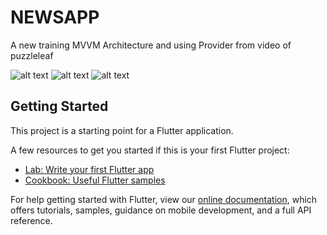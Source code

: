 # NEWSAPP

A new training MVVM Architecture and using Provider from video of puzzleleaf

![alt text](https://github.com/dungngminh/NewsApp-mvvm-training/blob/master/screenshots/Screenshot_2021.06.21_01.51.10.513.png)
![alt text](https://github.com/dungngminh/NewsApp-mvvm-training/blob/master/screenshots/Screenshot_2021.06.21_01.51.24.537.png)
![alt text](https://github.com/dungngminh/NewsApp-mvvm-training/blob/master/screenshots/Screenshot_2021.06.21_01.51.37.629.png)

## Getting Started

This project is a starting point for a Flutter application.

A few resources to get you started if this is your first Flutter project:

- [Lab: Write your first Flutter app](https://flutter.dev/docs/get-started/codelab)
- [Cookbook: Useful Flutter samples](https://flutter.dev/docs/cookbook)

For help getting started with Flutter, view our
[online documentation](https://flutter.dev/docs), which offers tutorials,
samples, guidance on mobile development, and a full API reference.

